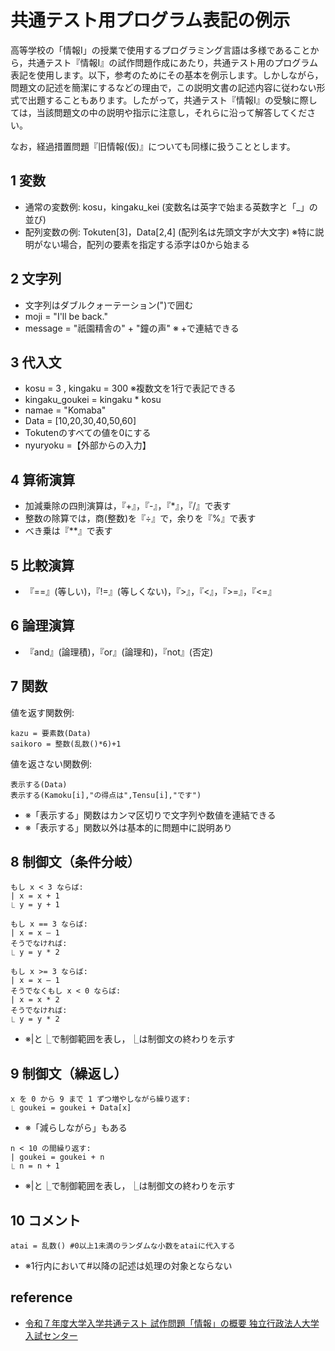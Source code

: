 # 共通テスト用プログラム表記の例示

高等学校の「情報I」の授業で使用するプログラミング言語は多様であることから，共通テスト『情報I』の試作問題作成にあたり，共通テスト用のプログラム表記を使用します。以下，参考のためにその基本を例示します。しかしながら，問題文の記述を簡潔にするなどの理由で，この説明文書の記述内容に従わない形式で出題することもあります。したがって，共通テスト『情報I』の受験に際しては，当該問題文の中の説明や指示に注意し，それらに沿って解答してください。

なお，経過措置問題『旧情報(仮)』についても同様に扱うこととします。

## 1 変数

- 通常の変数例: kosu，kingaku_kei (変数名は英字で始まる英数字と「_」の並び)
- 配列変数の例: Tokuten[3]，Data[2,4] (配列名は先頭文字が大文字) ※特に説明がない場合，配列の要素を指定する添字は0から始まる

## 2 文字列

- 文字列はダブルクォーテーション(")で囲む
- moji = "I'll be back."
- message = "祇園精舎の" + "鐘の声" ※ +で連結できる

## 3 代入文

- kosu = 3 , kingaku = 300 ※複数文を1行で表記できる
- kingaku_goukei = kingaku * kosu
- namae = "Komaba"
- Data = [10,20,30,40,50,60]
- Tokutenのすべての値を0にする
- nyuryoku =【外部からの入力】

## 4 算術演算

- 加減乗除の四則演算は，『+』，『-』，『*』，『/』で表す
- 整数の除算では，商(整数)を『÷』で，余りを『%』で表す
- べき乗は『**』で表す

## 5 比較演算

- 『==』(等しい)，『!=』(等しくない)，『>』，『<』，『>=』，『<=』

## 6 論理演算

- 『and』(論理積)，『or』(論理和)，『not』(否定)

## 7 関数

値を返す関数例:
```
kazu = 要素数(Data)
saikoro = 整数(乱数()*6)+1
```

値を返さない関数例:
```
表示する(Data)
表示する(Kamoku[i],"の得点は",Tensu[i],"です")
```
- ※「表示する」関数はカンマ区切りで文字列や数値を連結できる
- ※「表示する」関数以外は基本的に問題中に説明あり

## 8 制御文（条件分岐）

```
もし x < 3 ならば:
| x = x + 1
⎿ y = y + 1
```

```
もし x == 3 ならば:
| x = x – 1
そうでなければ:
⎿ y = y * 2
```

```
もし x >= 3 ならば:
| x = x – 1
そうでなくもし x < 0 ならば:
| x = x * 2
そうでなければ:
⎿ y = y * 2
```
- ※|と⎿で制御範囲を表し，⎿は制御文の終わりを示す

## 9 制御文（繰返し）

```
x を 0 から 9 まで 1 ずつ増やしながら繰り返す:
⎿ goukei = goukei + Data[x]
```
- ※「減らしながら」もある

```
n < 10 の間繰り返す:
| goukei = goukei + n
⎿ n = n + 1
```
- ※|と⎿で制御範囲を表し，⎿は制御文の終わりを示す

## 10 コメント

```
atai = 乱数() #0以上1未満のランダムな小数をataiに代入する
```
- ※1行内において#以降の記述は処理の対象とならない

## reference

- [令和７年度大学入学共通テスト 試作問題「情報」の概要 独立行政法人大学入試センター](https://www.dnc.ac.jp/albums/abm.php?d=511&f=abm00003141.pdf&n=6-1_%E6%A6%82%E8%A6%81%E3%80%8C%E6%83%85%E5%A0%B1%E3%80%8D.pdf)

